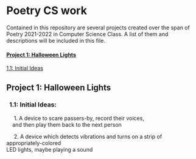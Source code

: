 

<h1>Poetry CS work</h1>
<p>Contained in this repository are several projects created over the span of Poetry 2021-2022 in Computer Science Class. A list of them and descriptions will be   included in this file.</p>

<h4><a href="#1">Project 1: Halloween Lights</a></h5>
<a href="#1.1"> 1.1: Initial Ideas</a>

<h2 id="1">Project 1: Halloween Lights</h4>
<h3 id="1.1">&nbsp;&nbsp;1.1: Initial Ideas: </h4>

<p>&nbsp;&nbsp;&nbsp;&nbsp;
1. A device to scare passers-by, record their voices,<br>
&nbsp;&nbsp;&nbsp;&nbsp;and then play them back to the next person</p>
<p>&nbsp;&nbsp;&nbsp;&nbsp;
2. A device which detects vibrations and turns on a strip of appropriately-colored
<br>      LED lights, maybe playing a sound<br>
</p>
